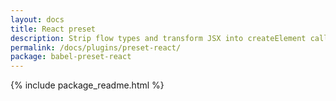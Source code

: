 ```yaml
---
layout: docs
title: React preset
description: Strip flow types and transform JSX into createElement calls.
permalink: /docs/plugins/preset-react/
package: babel-preset-react
---
```


{% include package_readme.html %}
